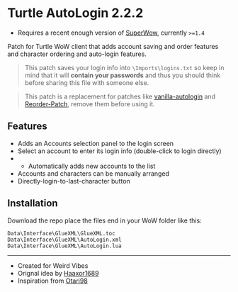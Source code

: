 # Turtle AutoLogin 2.2.2

* Requires a recent enough version of [SuperWow](https://github.com/balakethelock/SuperWoW/), currently `>=1.4`  

Patch for Turtle WoW client that adds account saving and order features and character ordering and auto-login features.

> This patch saves your login info into `\Imports\logins.txt` so keep in mind that it will **contain your passwords** and thus you should think before sharing this file with someone else.  

> This patch is a replacement for patches like [vanilla-autologin](https://github.com/Haaxor1689/vanilla-autologin) and [Reorder-Patch](https://github.com/Haaxor1689/vanilla-autologin), remove them before using it.  

## Features

- Adds an Accounts selection panel to the login screen
- Select an account to enter its login info (double-click to login directly)
- - Automatically adds new accounts to the list
- Accounts and characters can be manually arranged
- Directly-login-to-last-character button
## Installation

Download the repo place the files end in your WoW folder like this:
```
Data\Interface\GlueXML\GlueXML.toc
Data\Interface\GlueXML\AutoLogin.xml
Data\Interface\GlueXML\AutoLogin.lua
```

---
* Created for Weird Vibes
* Orignal idea by [Haaxor1689](https://github.com/Haaxor1689)
* Inspiration from [Otari98](https://github.com/Otari98/Reorder-Patch)
